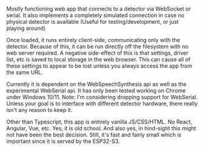 Mostly functioning web app that connects to a detector via WebSocket or serial.  It also implements a completely simulated connection in case no physical detector is available (Useful for testing/development, or just playing around)

Once loaded, it runs entirely client-side, communicating only with the detector.  Because of this, it can be run directly off the filesystem with no web server required.  A negative side-effect of this is that settings, driver list, etc is saved to local storage in the web browser.  This can cause all of these settings to appear to be lost unless you always access the app from the same URL.  

Currently it is dependent on the WebSpeechSynthesis api as well as the experimental WebSerial api. It has only been tested working on Chrome under Windows 10/11. Note: I'm considering dropping support for WebSerial.  Unless your goal is to interface with different detector hardware, there really isn't any reason to keep it.

Other than Typescript, this app is entirely vanilla JS/CSS/HTML.  No React, Angular, Vue, etc.  Yes, it is old school.  And also yes, in hind-sight this might not have been the best decision.  Still, it's fast and fairly small which is important since it is served by the ESP32-S3.

